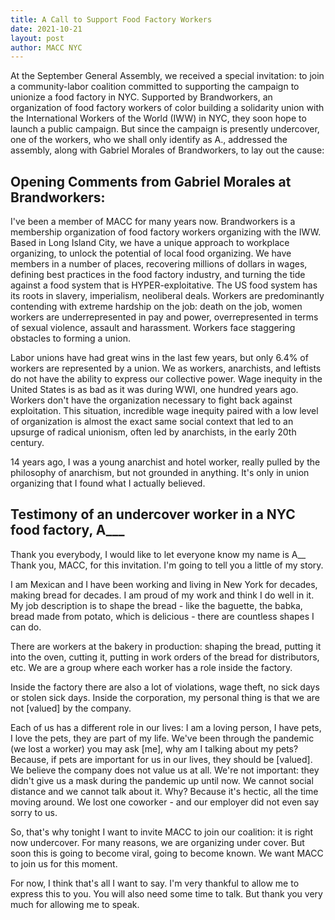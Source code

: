 ```yaml
---
title: A Call to Support Food Factory Workers
date: 2021-10-21
layout: post
author: MACC NYC
---
```


At the September General Assembly, we received a special invitation: to join a community-labor coalition committed to supporting the campaign to unionize a food factory in NYC. Supported by Brandworkers, an organization of food factory workers of color building a solidarity union with the International Workers of the World (IWW) in NYC, they soon hope to launch a public campaign. But since the campaign is presently undercover, one of the workers, who we shall only identify as A., addressed the assembly, along with Gabriel Morales of Brandworkers, to lay out the cause:

## Opening Comments from Gabriel Morales at Brandworkers:

I've been a member of MACC for many years now. Brandworkers is a membership organization of food factory workers organizing with the IWW. Based in Long Island City, we have a unique approach to workplace organizing, to unlock the potential of local food organizing. We have members in a number of places, recovering millions of dollars in wages, defining best practices in the food factory industry, and turning the tide against a food system that is HYPER-exploitative. The US food system has its roots in slavery, imperialism, neoliberal deals. Workers are predominantly contending with extreme hardship on the job: death on the job, women workers are underrepresented in pay and power, overrepresented in terms of sexual violence, assault and harassment. Workers face staggering obstacles to forming a union.

Labor unions have had great wins in the last few years, but only 6.4% of workers are represented by a union. We as workers, anarchists, and leftists do not have the ability to express our collective power. Wage inequity in the United States is as bad as it was during WWI, one hundred years ago. Workers don't have the organization necessary to fight back against exploitation. This situation, incredible wage inequity paired with a low level of organization  is almost the exact same social  context that led to an upsurge of radical unionism, often led by anarchists, in the early 20th century.

14 years ago, I was a young anarchist and hotel worker, really pulled by the philosophy of anarchism, but not grounded in anything. It's only in union organizing that I found what I actually believed.

## Testimony of an undercover worker in a NYC food factory, A___

Thank you everybody, I would like to let everyone know my name is A__ Thank you, MACC, for this invitation. I'm going to tell you a little of my story.

I am Mexican and I have been working and living in New York for decades, making bread for decades. I am proud of my work and think I do well in it. My job description is to shape the bread - like the baguette, the babka, bread made from potato, which is delicious - there are countless shapes I can do.

There are workers at the bakery in production: shaping the bread, putting it into the oven, cutting it, putting in work orders of the bread for distributors, etc. We are a group where each worker has a role inside the factory.

Inside the factory there are also a lot of violations, wage theft, no sick days or stolen sick days. Inside the corporation, my personal thing is that we are not [valued] by the company.

Each of us has a different role in our lives: I am a loving person, I have pets, I love the pets, they are part of my life. We've been through the pandemic (we lost a worker) you may ask [me], why am I talking about my pets? Because, if pets are important for us in our lives, they should be [valued]. We believe the company does not value us at all. We're not important: they didn't give us a mask during the pandemic up until now. We cannot social distance and we cannot talk about it. Why? Because it's hectic, all the time moving around. We lost one coworker - and our employer did not even say sorry to us.

So, that's why tonight I want to invite MACC to join our coalition: it is right now undercover. For many reasons, we are organizing under cover. But soon this is going to become viral, going to become known. We want MACC to join us for this moment.

For now, I think that's all I want to say. I'm very thankful to allow me to express this to you. You will also need some time to talk. But thank you very much for allowing me to speak.
